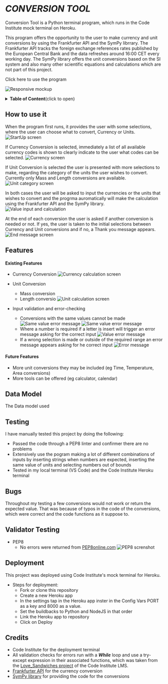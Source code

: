 # ***CONVERSION TOOL***

Conversion Tool is a Python terminal program, which runs in the Code Institute mock terminal on Heroku.

This program offers the opportunity to the user to make currency and unit conversions by using the Frankfurter API and the SymPy librrary. The Frankfurter API tracks the foreign exchange references rates published by the European Central Bank and the data refreshes around 16:00 CET every working day. The SymPy library offers the unit conversions based on the SI system and also many other scientific equations and calculations which are not part of this project.

Click here to use the program

![Responsive mockup](assets/README_screenshots/responsive_mockup_opti.jpg)

<details>

<summary><b>Table of Content</b>(click to open)</summary>

- [***CONVERSION TOOL***](#conversion-tool)
  - [How to use it](#how-to-use-it)
  - [Features](#features)
      - [Existing Features](#existing-features)
      - [Future Features](#future-features)
  - [Data Model](#data-model)
  - [Testing](#testing)
  - [Bugs](#bugs)
  - [Validator Testing](#validator-testing)
  - [Deployment](#deployment)
  - [Credits](#credits)

</details>

## How to use it


When the program first runs, it provides the user with some selections, where the user can choose what to convert, Currency or Units.
![StartUp screen](assets/README_screenshots/start_up_screen_opti.jpg)

If Currency Conversion is selected, immediately a list of all available currency codes is shown to clearly indicate to the user what codes can be selected.
![Currency screen](assets/README_screenshots/currency_screen_opti.jpg)

If Unit Conversion is selected the user is presented with more selections to make, regarding the category of the units the user wishes to convert. Currently only Mass and Length conversions are available.
![Unit category screen](assets/README_screenshots/unit_category_screen_opti.jpg)

In both cases the user will be asked to input the currencies or the units that wishes to convert and the progrma auromatically will make the calculation using the Frankfurter API and the SymPy library.
![Value input and calculation](assets/README_screenshots/unit_conversion_screen_opti.jpg)

At the end of each conversion the user is asked if another conversion is needed or not. If yes, the user is taken to the initial selections between Currency and Unit conversions and if no, a Thank you message appears.
![End message screen](assets/README_screenshots/end_message_screen_opti.jpg)

## Features

#### Existing Features

   - Currency Conversion
![Currency calculation screen](assets/README_screenshots/currency_conversion_screen_opti.jpg)

   - Unit Conversion
      - Mass conversion
      - Length conversio
![Unit calculation screen](assets/README_screenshots/unit_conversion_screen_opti.jpg)

   - Input validation and error-checking
      - Conversions with the same values cannot be made
![Same value error message](assets/README_screenshots/same_values_error_opti.jpg)
![Same value error message](assets/README_screenshots/same_values_error_other_opti.jpg)
      - Where a number is required if a letter is insert will trigger an error message asking for the correct input
![Value error message](assets/README_screenshots/value_error_message_opti.jpg)
      - If a wrong selection is made or outside of the required range an error message appears asking for he correct input
![Error message](assets/README_screenshots/error_messages_opti.jpg)

#### Future Features

- More unit conversions they may be included (eg Time, Temperature, Area conversions)
- More tools can be offered (eg calculator, calendar)

## Data Model

The Data model used

## Testing

I have manually tested this project by doing the following:

  - Passed the code through a PEP8 linter and confirmer there are no problems
  - Extensively use the pogram making a lot of different combinations of inputs by inserting strings when numbers are expected, inserting the same value of units and selecting numbers out of bounds
  - Tested in my local terminal (VS Code) and the Code Institute Heroku terminal

## Bugs

Throughout my testing a few conversions would not work or return the expected value. That was because of typos in the code of the conversions, which were correct and the code functions as it suppose to.

## Validator Testing

- PEP8
  - No errors were returned from [PEP8online.com](https://pep8ci.herokuapp.com/) 
![PEP8 screnshot](assets/README_screenshots/PEP8_validator_opti.jpg)

## Deployment

This project was deployed using Code Institute's mock terminal for Heroku.

  - Steps for deployment:
      - Fork or clone this repository
      - Create a new Heroku app
      - In the settings tap in the Heroku app inster in the Config Vars PORT as a key and 8000 as a value.
      - Set the buildbacks to Python and NodeJS in that order
      - Link the Heroku app to repository
      - Click on Deploy

## Credits

  - Code Institute for the deployment terminal
  - All validation checks for errors run with a <b><em>While</em></b> loop and use a try-except expression in their associated functions, which was taken from the [Love_Sandwiches project](https://learn.codeinstitute.net/courses/course-v1:CodeInstitute+LS101+2021_T1/courseware/293ee9d8ff3542d3b877137ed81b9a5b/c92755338ef548f28cc31a7c3d5bfb46/) of the Code Institute LMS.
  - [Frankfurter API](https://www.frankfurter.app/docs/) for the currency conversion
  - [SymPy library](https://www.sympy.org/en/index.html) for providing the code for the conversions